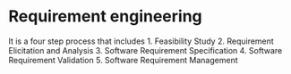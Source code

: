 # Requirement engineering
  
  It is a four step process that includes 
    1. Feasibility Study
    2. Requirement Elicitation and Analysis
    3. Software Requirement Specification
    4. Software Requirement Validation
    5. Software Requirement Management

